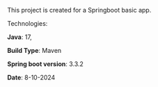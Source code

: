 This project is created for a Springboot basic app. 

Technologies: 

**Java**: 17,

**Build Type**: Maven

**Spring boot version**: 3.3.2

**Date**: 8-10-2024
